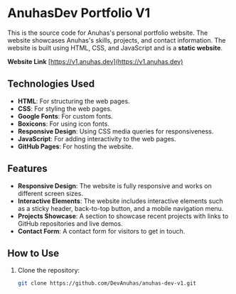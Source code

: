 # AnuhasDev Portfolio V1

This is the source code for Anuhas's personal portfolio website. The website showcases Anuhas's skills, projects, and contact information. The website is built using HTML, CSS, and JavaScript and is a **static website**.

**Website Link**
[https://v1.anuhas.dev](https://v1.anuhas.dev)

## Technologies Used

- **HTML**: For structuring the web pages.
- **CSS**: For styling the web pages.
- **Google Fonts**: For custom fonts.
- **Boxicons**: For using icon fonts.
- **Responsive Design**: Using CSS media queries for responsiveness.
- **JavaScript**: For adding interactivity to the web pages.
- **GitHub Pages**: For hosting the website.

## Features

- **Responsive Design**: The website is fully responsive and works on different screen sizes.
- **Interactive Elements**: The website includes interactive elements such as a sticky header, back-to-top button, and a mobile navigation menu.
- **Projects Showcase**: A section to showcase recent projects with links to GitHub repositories and live demos.
- **Contact Form**: A contact form for visitors to get in touch.

## How to Use

1. Clone the repository:
   ```sh
   git clone https://github.com/DevAnuhas/anuhas-dev-v1.git
   ```
